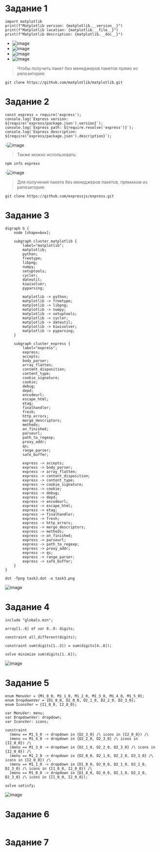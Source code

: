 # Задание 1

```
import matplotlib
print(f"Matplotlib version: {matplotlib.__version__}")
print(f"Matplotlib location: {matplotlib.__file__}")
print(f"Matplotlib description: {matplotlib.__doc__}")
```
- ![image](https://github.com/user-attachments/assets/7b451023-5092-4c53-95d6-68c2db48d624)
- ![image](https://github.com/user-attachments/assets/33e088f3-39c7-4b4f-a18e-216707e8f83e)
- ![image](https://github.com/user-attachments/assets/3d0ca72c-996e-44d8-ba86-17aa2f522a01)
- ![image](https://github.com/user-attachments/assets/8bdea4fc-60d2-4961-b379-99a7dee410b0)

> Чтобы получить пакет без менеджеров пакетов прямо из репозитория:
```
git clone https://github.com/matplotlib/matplotlib.git
```

# Задание 2

```
const express = require('express');
console.log(`Express version: ${require('express/package.json').version}`);
console.log(`Express path: ${require.resolve('express')}`);
console.log(`Express description: ${require('express/package.json').description}`);
```
-![image](https://github.com/user-attachments/assets/74a18c8f-e3e8-4b11-94b1-1eb2d5ff3c3f)

> Также можно использовать:

```
npm info express
```
-![image](https://github.com/user-attachments/assets/70b9d370-2cac-4c3b-81ca-a43e9dc83431)

> Для получения пакета без менеджеров пакетов, прямиком из репозитория:

```
git clone https://github.com/expressjs/express.git
```

# Задание 3
```
digraph G {
    node [shape=box];

    subgraph cluster_matplotlib {
        label="matplotlib";
        matplotlib;
        python;
        freetype;
        libpng;
        numpy;
        setuptools;
        cycler;
        dateutil;
        kiwisolver;
        pyparsing;
        
        matplotlib -> python;
        matplotlib -> freetype;
        matplotlib -> libpng;
        matplotlib -> numpy;
        matplotlib -> setuptools;
        matplotlib -> cycler;
        matplotlib -> dateutil;
        matplotlib -> kiwisolver;
        matplotlib -> pyparsing;
    }

    subgraph cluster_express {
        label="express";
        express;
        accepts;
        body_parser;
        array_flatten;
        content_disposition;
        content_type;
        cookie_signature;
        cookie;
        debug;
        depd;
        encodeurl;
        escape_html;
        etag;
        finalhandler;
        fresh;
        http_errors;
        merge_descriptors;
        methods;
        on_finished;
        parseurl;
        path_to_regexp;
        proxy_addr;
        qs;
        range_parser;
        safe_buffer;
        
        express -> accepts;
        express -> body_parser;
        express -> array_flatten;
        express -> content_disposition;
        express -> content_type;
        express -> cookie_signature;
        express -> cookie;
        express -> debug;
        express -> depd;
        express -> encodeurl;
        express -> escape_html;
        express -> etag;
        express -> finalhandler;
        express -> fresh;
        express -> http_errors;
        express -> merge_descriptors;
        express -> methods;
        express -> on_finished;
        express -> parseurl;
        express -> path_to_regexp;
        express -> proxy_addr;
        express -> qs;
        express -> range_parser;
        express -> safe_buffer;
    }
}
```

```
dot -Tpng task3.dot -o task3.png
```

![image](https://github.com/user-attachments/assets/83953d44-16c0-4f93-a989-cae60603c0cd)


# Задание 4

```
include "globals.mzn";

array[1..6] of var 0..9: digits;  

constraint all_different(digits);

constraint sum(digits[1..3]) = sum(digits[4..6]);

solve minimize sum(digits[1..6]);
```

![image](https://github.com/user-attachments/assets/8eb9c79f-3039-4e3d-b98c-4846c9d018cd)

# Задание 5

```
enum MenuVer = {M1_0_0, M1_1_0, M1_2_0, M1_3_0, M1_4_0, M1_5_0};
enum DropdownVer = {D1_8_0, D2_0_0, D2_1_0, D2_2_0, D2_3_0};
enum IconsVer = {I1_0_0, I2_0_0};

var MenuVer: menu;
var DropdownVer: dropdown;
var IconsVer: icons;

constraint
  (menu == M1_5_0 -> dropdown in {D2_3_0} /\ icons in {I2_0_0}) /\
  (menu == M1_4_0 -> dropdown in {D2_2_0, D2_3_0} /\ icons in {I2_0_0}) /\
  (menu == M1_3_0 -> dropdown in {D2_1_0, D2_2_0, D2_3_0} /\ icons in {I2_0_0}) /\
  (menu == M1_2_0 -> dropdown in {D2_0_0, D2_1_0, D2_2_0, D2_3_0} /\ icons in {I2_0_0}) /\
  (menu == M1_1_0 -> dropdown in {D1_8_0, D2_0_0, D2_1_0, D2_2_0, D2_3_0} /\ icons in {I1_0_0, I2_0_0}) /\
  (menu == M1_0_0 -> dropdown in {D1_8_0, D2_0_0, D2_1_0, D2_2_0, D2_3_0} /\ icons in {I1_0_0, I2_0_0});

solve satisfy;
```

![image](https://github.com/user-attachments/assets/8e409510-1656-4665-ba04-eda574d3fef6)


# Задание 6

```
```

# Задание 7

